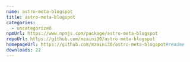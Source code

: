 ```yaml
---
name: astro-meta-blogspot
title: astro-meta-blogspot
categories:
  - uncategorized
npmUrl: https://www.npmjs.com/package/astro-meta-blogspot
repoUrl: https://github.com/mzaini30/astro-meta-blogspot
homepageUrl: https://github.com/mzaini30/astro-meta-blogspot#readme
downloads: 22
---
```

